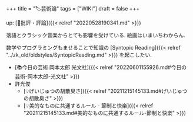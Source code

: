 +++
title = "🏷芸術論"
tags = ["WIKI"]
draft = false
+++

up: [📂批評・評論]({{< relref "20220528190341.md" >}})

落語とクラシック音楽からとても影響を受けている. 絵画はいまいちわからん.

数学やプログラミングもませることで知識の [Syntopic Reading]({{< relref "../zk_old/oldstyles/SyntopicReading.md" >}}) を起こしたい.

-   [📚今日の芸術  岡本太郎  光文社]({{< relref "20220601155926.md#今日の芸術-岡本太郎-光文社" >}})
-   許光俊
    -   [💡げいじゅつの胡散臭さ]({{< relref "20211215145133.md#げいじゅつの胡散臭さ" >}})
    -   [💡美的なものに共通するルール - 節制と快楽]({{< relref "20211215145133.md#美的なものに共通するルール-節制と快楽" >}})
